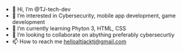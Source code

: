 - 👋 Hi, I’m @TJ-tech-dev
- 👀 I’m interested in Cybersecurity, mobile app development, game development
- 🌱 I’m currently learning Phyton 3, HTML, CSS
- 💞️ I’m looking to collaborate on abything preferably cybersecurtiy
- 📫 How to reach me helloaltjacktj@gmail.com


<!---
TJ-tech-dev/TJ-tech-dev is a ✨ special ✨ repository because its `README.md` (this file) appears on your GitHub profile.
You can click the Preview link to take a look at your changes.
--->
